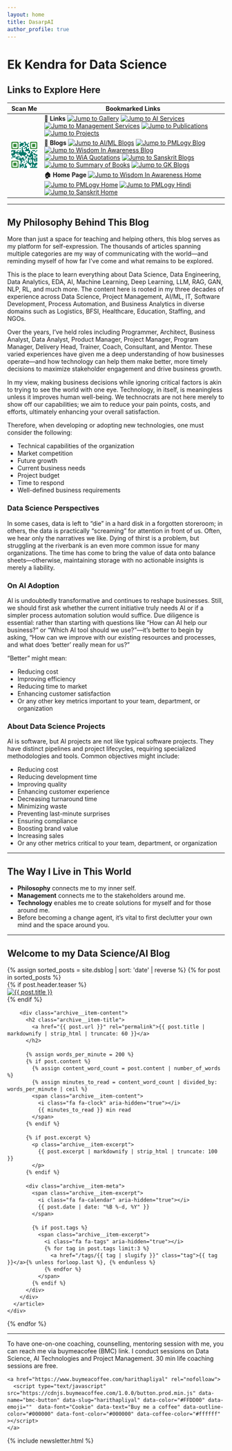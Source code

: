 ```yaml
---
layout: home
title: DasarpAI
author_profile: true
---
```


<h1>Ek Kendra for Data Science </h1>

<h2> Links to Explore Here </h2>
<style>
  .center {
    display: block;
    margin-left: auto;
    margin-right: auto;
    width: 75%;

    table {
      margin-top: 30px;
      margin-bottom: 50px;
      border-spacing: 0 20px; /* Add vertical space between table rows */
    }

    table tr {
      margin-bottom: 20px;
    }

    table td {
      padding-top: 15px;
      padding-bottom: 15px;
    }

    table td a {
      display: block;
      margin-bottom: 25px;
      line-height: 1.6;
    }

    table td a:last-child {
      margin-bottom: 0;
    }
  }

  a img {
    vertical-align: 2px;}

  .content-after-homepage-grid {
    clear: both;
    margin-top: 40px;
    padding: 20px 15px;
    max-width: calc(100% - 250px);
    margin-left: auto;
    background-color: #f9f9f9;
    border-top: 1px solid #e0e0e0;
  }

  .coaching-section {
    text-align: center;
  }

  .coaching-section p {
    margin-bottom: 20px;
    color: #555;
  }

  @media (max-width: 1200px) {
    .content-after-homepage-grid {
      max-width: calc(100% - 200px);
    }
  }

  @media (max-width: 768px) {
    .content-after-homepage-grid {
      max-width: 100%;
      margin-top: 30px;
      padding: 15px 10px;
    }

</style>

<table>
  <thead>
    <tr>
      <th>Scan Me</th>
      <th>Bookmarked Links</th>
    </tr>
  </thead>
  <tbody>
    <tr>
      <td rowspan="4"><img src="/assets/images/dasarpai-qrcode.png" alt="QR Code" width="150"></td>
    </tr>
    <tr>
      <td>
        <b>🔗 Links</b>
        <a href="/gallery" class="alink"><img src="https://img.shields.io/badge/➡️-Gallery-red" alt="Jump to Gallery"></a>
        <a href="/datascience-courses" class="alink"><img src="https://img.shields.io/badge/➡️-AI_Services-008037" alt="Jump to AI Services"></a>
        <a href="/management" class="alink"><img src="https://img.shields.io/badge/➡️-Management_Services-008037" alt="Jump to Management Services"></a>
        <a href="/publications-home" class="alink"><img src="https://img.shields.io/badge/➡️-Books_and_Publications-A700F5" alt="Jump to Publications"></a>
        <a href="/project-index-page" class="alink"><img src="https://img.shields.io/badge/➡️-Projects-233eb9" alt="Jump to Projects"></a>
      </td>
    </tr>
    <tr>
      <td>
        <b>📝 Blogs</b>
        <a href="/dsblog" class="alink"><img src="https://img.shields.io/badge/➡️-Data_Science_📝-blue" alt="Jump to AI/ML Blogs"></a>
        <a href="/pmblog" class="alink"><img src="https://img.shields.io/badge/➡️-PMLOGY_📝-5C2EDF" alt="Jump to PMLogy Blog"></a>
        <a href="/wiaposts" class="alink"><img src="https://img.shields.io/badge/➡️-Wisdom_In_Awareness_📝-9CF5E" alt="Jump to Wisdom In Awareness Blog"></a>
        <a href="/quotations" class="alink"><img src="https://img.shields.io/badge/➡️-WiA_Quotations_📝-9CF5E" alt="Jump to WiA Quotations"></a>
        <a href="/samskrutyatra" class="alink"><img src="https://img.shields.io/badge/➡️-Samskrut_Yatra_📝-FFF801" alt="Jump to Sanskrit Blogs"></a>
        <a href="/booksummary" class="alink"><img src="https://img.shields.io/badge/➡️-Book_Interview_Summary_📝-A700F5" alt="Jump to Summary of Books"></a>
        <a href="/gk" class="alink"><img src="https://img.shields.io/badge/➡️-General_Knowledge_📝-red" alt="Jump to GK Blogs"></a>
      </td>
    </tr>
    <tr>
      <td>
        <b>🏠 Home Page</b>
        <a href="/wia-home" class="alink"><img src="https://img.shields.io/badge/➡️-WiA_🏠-9CF5E" alt="Jump to Wisdom In Awareness Home"></a>
        <a href="/pmlogy-home" class="alink"><img src="https://img.shields.io/badge/➡️-PMLOGY_🏠-5C2EDF" alt="Jump to PMLogy Home"></a>
        <a href="/pmbok6hi" class="alink"><img src="https://img.shields.io/badge/➡️-PMBoK_Hindi_🏠-5C2EDF" alt="Jump to PMLogy Hindi"></a>
        <a href="/samskrutyatra-home" class="alink"><img src="https://img.shields.io/badge/➡️-SanskritYatra_🏠-FFF801" alt="Jump to Sanskrit Home"></a>        
      </td>
    </tr>
  </tbody>
</table>

---

## My Philosophy Behind This Blog

More than just a space for teaching and helping others, this blog serves as my platform for self-expression. The thousands of articles spanning multiple categories are my way of communicating with the world—and reminding myself of how far I’ve come and what remains to be explored.

This is the place to learn everything about Data Science, Data Engineering, Data Analytics, EDA, AI, Machine Learning, Deep Learning, LLM, RAG, GAN, NLP, RL, and much more. The content here is rooted in my three decades of experience across Data Science, Project Management, AI/ML, IT, Software Development, Process Automation, and Business Analytics in diverse domains such as Logistics, BFSI, Healthcare, Education, Staffing, and NGOs.

Over the years, I’ve held roles including Programmer, Architect, Business Analyst, Data Analyst, Product Manager, Project Manager, Program Manager, Delivery Head, Trainer, Coach, Consultant, and Mentor. These varied experiences have given me a deep understanding of how businesses operate—and how technology can help them make better, more timely decisions to maximize stakeholder engagement and drive business growth.

In my view, making business decisions while ignoring critical factors is akin to trying to see the world with one eye. Technology, in itself, is meaningless unless it improves human well-being. We technocrats are not here merely to show off our capabilities; we aim to reduce your pain points, costs, and efforts, ultimately enhancing your overall satisfaction.

Therefore, when developing or adopting new technologies, one must consider the following:

- Technical capabilities of the organization  
- Market competition  
- Future growth  
- Current business needs  
- Project budget  
- Time to respond  
- Well-defined business requirements  

### Data Science Perspectives

In some cases, data is left to “die” in a hard disk in a forgotten storeroom; in others, the data is practically “screaming” for attention in front of us. Often, we hear only the narratives we like. Dying of thirst is a problem, but struggling at the riverbank is an even more common issue for many organizations. The time has come to bring the value of data onto balance sheets—otherwise, maintaining storage with no actionable insights is merely a liability.

### On AI Adoption

AI is undoubtedly transformative and continues to reshape businesses. Still, we should first ask whether the current initiative truly needs AI or if a simpler process automation solution would suffice. Due diligence is essential: rather than starting with questions like “How can AI help our business?” or “Which AI tool should we use?”—it’s better to begin by asking, “How can we improve with our existing resources and processes, and what does ‘better’ really mean for us?” 

“Better” might mean:  
- Reducing cost  
- Improving efficiency  
- Reducing time to market  
- Enhancing customer satisfaction  
- Or any other key metrics important to your team, department, or organization  

### About Data Science Projects

AI is software, but AI projects are not like typical software projects. They have distinct pipelines and project lifecycles, requiring specialized methodologies and tools. Common objectives might include:  

- Reducing cost  
- Reducing development time  
- Improving quality  
- Enhancing customer experience  
- Decreasing turnaround time  
- Minimizing waste  
- Preventing last-minute surprises  
- Ensuring compliance  
- Boosting brand value  
- Increasing sales  
- Or any other metrics critical to your team, department, or organization  

---

## The Way I Live in This World

- **Philosophy** connects me to my inner self.  
- **Management** connects me to the stakeholders around me.  
- **Technology** enables me to create solutions for myself and for those around me.  
- Before becoming a change agent, it’s vital to first declutter your own mind and the space around you.  

---
 

## Welcome to my Data Science/AI Blog
<!-- dsblog listing starts. -->

<div class="grid__wrapper">
  {% assign sorted_posts = site.dsblog | sort: 'date' | reverse %}
  {% for post in sorted_posts %}
    <div class="grid__item">
      <article class="archive__item">
        {% if post.header.teaser %}
          <div class="archive__item-teaser">
            <a href="{{ post.url }}">
              <img src="{{ post.header.teaser }}" alt="{{ post.title }}" class="teaser__image">
            </a>
          </div>
        {% endif %}
        
        <div class="archive__item-content">
          <h2 class="archive__item-title">
            <a href="{{ post.url }}" rel="permalink">{{ post.title | markdownify | strip_html | truncate: 60 }}</a>
          </h2>

          {% assign words_per_minute = 200 %}
          {% if post.content %}
            {% assign content_word_count = post.content | number_of_words %}
            {% assign minutes_to_read = content_word_count | divided_by: words_per_minute | ceil %}
            <span class="archive__item-content">
              <i class="fa fa-clock" aria-hidden="true"></i> 
              {{ minutes_to_read }} min read
            </span>
          {% endif %}
          
          {% if post.excerpt %}
            <p class="archive__item-excerpt">
              {{ post.excerpt | markdownify | strip_html | truncate: 100 }}
            </p>
          {% endif %}
          
          <div class="archive__item-meta">
            <span class="archive__item-excerpt">
              <i class="fa fa-calendar" aria-hidden="true"></i> 
              {{ post.date | date: "%B %-d, %Y" }}
            </span>
            
            {% if post.tags %}
              <span class="archive__item-excerpt">
                <i class="fa fa-tags" aria-hidden="true"></i>
                {% for tag in post.tags limit:3 %}
                  <a href="/tags/{{ tag | slugify }}" class="tag">{{ tag }}</a>{% unless forloop.last %}, {% endunless %}
                {% endfor %}
              </span>
            {% endif %}
          </div>
        </div>
      </article>
    </div>
  {% endfor %}
</div>

<!-- dsblog listing ends. -->

<div>
  <hr>
</div>

<div class="content-after-homepage-grid">
  
  <div class="coaching-section">
    <p>To have one-on-one coaching, counselling, mentoring session with me, you can reach me via buymeacofee (BMC) link. I conduct sessions on Data Science, AI Technologies and Project Management. 30 min life coaching sessions are free.</p>

    <a href="https://www.buymeacoffee.com/harithapliyal" rel="nofolloaw">
      <script type="text/javascript" src="https://cdnjs.buymeacoffee.com/1.0.0/button.prod.min.js" data-name="bmc-button" data-slug="harithapliyal" data-color="#FFDD00" data-emoji=""  data-font="Cookie" data-text="Buy me a coffee" data-outline-color="#000000" data-font-color="#000000" data-coffee-color="#ffffff" ></script>
    </a>
  </div>
</div>

{% include newsletter.html %}


